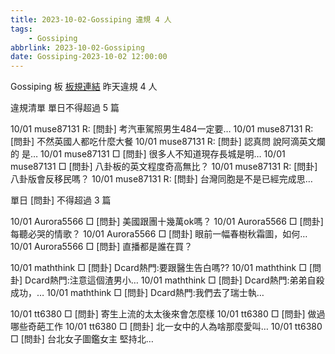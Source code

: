 ```yaml
---
title: 2023-10-02-Gossiping 違規 4 人
tags:
    - Gossiping
abbrlink: 2023-10-02-Gossiping
date: Gossiping-2023-10-02 12:00:00
---
```

Gossiping 板 [板規連結](https://www.ptt.cc/bbs/Gossiping/M.1637425085.A.07D.html)
昨天違規 4 人
<!-- more -->

違規清單
單日不得超過 5 篇

10/01 muse87131 R: [問卦] 考汽車駕照男生484一定要…
10/01 muse87131 R: [問卦] 不然英國人都吃什麼大餐
10/01 muse87131 R: [問卦] 認真問 說阿滴英文爛的 是…
10/01 muse87131 □ [問卦] 很多人不知道現存長城是明…
10/01 muse87131 □ [問卦] 八卦板的英文程度奇高無比？
10/01 muse87131 R: [問卦] 八卦版會反移民嗎？
10/01 muse87131 R: [問卦] 台灣同胞是不是已經完成思…

單日 [問卦] 不得超過 3 篇

10/01 Aurora5566 □ [問卦] 美國跟團十幾萬ok嗎？
10/01 Aurora5566 □ [問卦] 每聽必哭的情歌？
10/01 Aurora5566 □ [問卦] 眼前一幅春樹秋霜圖，如何…
10/01 Aurora5566 □ [問卦] 直播都是誰在買？

10/01 maththink □ [問卦] Dcard熱門:要跟醫生告白嗎??
10/01 maththink □ [問卦] Dcard熱門:注意這個渣男小…
10/01 maththink □ [問卦] Dcard熱門:弟弟自殺成功，…
10/01 maththink □ [問卦] Dcard熱門:我們去了瑞士執…

10/01 tt6380 □ [問卦] 寄生上流的太太後來會怎麼樣
10/01 tt6380 □ [問卦] 做過哪些奇葩工作
10/01 tt6380 □ [問卦] 北一女中的人為啥那麼愛叫…
10/01 tt6380 □ [問卦] 台北女子圖鑑女主 堅持北…